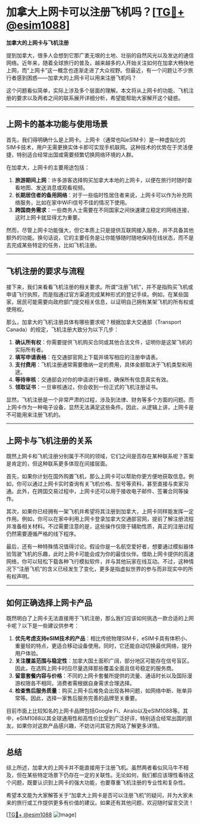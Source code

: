 # 加拿大上网卡可以注册飞机吗？[[TG💪+ @esim1088](https://t.me/s/esim1088)]

**加拿大的上网卡与飞机注册**  

提到加拿大，很多人会想到它那广袤无垠的土地、壮丽的自然风光以及发达的通信网络。近年来，随着全球旅行的普及，越来越多的人开始关注如何在加拿大畅快地上网，而“上网卡”这一概念也逐渐走进了大众视野。但最近，有一个问题让不少旅行者感到困惑——加拿大的上网卡可以用来注册飞机吗？  

这个问题看似简单，实际上涉及多个层面的理解。本文将从上网卡的功能、飞机注册的要求以及两者之间的联系展开详细分析，希望能帮助大家解开这个疑惑。

---

## 上网卡的基本功能与使用场景  

首先，我们得明确什么是上网卡。上网卡（通常也叫eSIM卡）是一种虚拟化的SIM卡技术，用户无需更换实体卡即可实现手机联网。这种技术的优势在于灵活便捷，特别适合经常出国或需要频繁切换网络环境的人群。  

在加拿大，上网卡的主要用途包括：  
1. **旅游期间上网**：许多游客选择购买加拿大本地的上网卡，以便在旅行时随时查看地图、发送消息或观看视频。  
2. **长期居住者的备用网络**：对于一些临时性居住者来说，上网卡可以作为补充网络服务，比如在家中WiFi信号不佳的情况下使用。  
3. **跨国商务需求**：一些商务人士需要在不同国家之间快速建立稳定的网络连接，这时上网卡就显得尤为重要。

然而，尽管上网卡功能强大，但它本质上只是提供互联网接入服务，并不具备其他额外的功能。换句话说，它的主要任务是让你能够随时随地保持在线状态，而不是去完成某些特定的任务，比如飞机注册。

---

## 飞机注册的要求与流程  

接下来，我们来看看飞机注册的相关要求。所谓“注册飞机”，并不是指购买飞机或申请飞行执照，而是指通过官方渠道完成某种形式的登记手续。例如，在某些国家，居民可能需要向政府部门提交相关信息，以证明自己拥有某架飞机的所有权或使用权。

那么，加拿大的飞机注册具体有哪些要求呢？根据加拿大交通部（Transport Canada）的规定，飞机注册大致分为以下几步：  
1. **确认所有权**：你需要提供飞机购买合同或其他合法文件，证明你是这架飞机的实际所有者。  
2. **填写申请表格**：在交通部官网上下载并填写相应的注册申请表。  
3. **支付费用**：飞机注册通常需要缴纳一定的费用，具体金额取决于飞机类型和用途。  
4. **等待审核**：交通部会对你的申请进行审核，确保所有信息真实有效。  
5. **领取证书**：一旦审核通过，你会收到一份正式的飞机注册证书。

显然，飞机注册是一个非常严肃的过程，涉及到法律、财务等多个方面的问题。而上网卡作为一种电子设备，显然无法满足这些条件。因此，从逻辑上讲，上网卡是不可能用来注册飞机的。

---

## 上网卡与飞机注册的关系  

既然上网卡和飞机注册分别属于不同的领域，它们之间是否存在某种联系呢？答案是肯定的，但这种联系更多体现在间接层面。  

首先，如果你计划在国外购置飞机，那么上网卡可以帮助你更方便地获取信息。例如，你可以通过上网卡实时查询有关飞机价格、型号等资料，甚至直接与卖家沟通。此外，在跨国交易过程中，上网卡还可以用于接收电子邮件、签署合同等操作。

其次，如果你已经拥有一架飞机并希望将其注册到加拿大，上网卡同样能发挥一定作用。例如，你可以在家中利用上网卡登录加拿大交通部官网，提前了解注册流程并准备相关材料。不过需要注意的是，这些操作仅限于辅助性质，真正的注册过程仍然需要遵循严格的线下程序。

最后，还有一种特殊情况值得讨论。假设你是一名航空爱好者，想要通过模拟器体验驾驶飞机的乐趣，此时上网卡可能会成为你的最佳伙伴。借助上网卡提供的高速网络，你可以轻松下载各种飞行模拟软件，并与其他玩家在线互动。不过，这种情况下“注册飞机”的含义已经发生了变化，更多是指虚拟世界的参与而非现实中的所有权声明。

---

## 如何正确选择上网卡产品  

既然明白了上网卡无法直接用于飞机注册，那么我们应该如何挑选一款合适的上网卡呢？以下是一些建议供参考：  

1. **优先考虑支持eSIM技术的产品**：相比传统物理SIM卡，eSIM卡具有体积小、重量轻的特点，更适合移动设备使用。同时，它还能自动切换最优网络，提升用户体验。  
2. **关注覆盖范围与稳定性**：加拿大国土面积广阔，部分地区可能存在信号盲区。因此，在选购上网卡时应尽量选择那些覆盖全面且信号稳定的服务商。  
3. **留意套餐内容与价格**：不同的上网卡套餐所提供的流量、通话时长以及国际漫游权限各不相同，消费者需根据自身需求合理选择。  
4. **检查售后服务质量**：购买上网卡后难免会出现各种问题，如网络中断、账单异常等。因此，选择一家售后服务完善的品牌至关重要。

目前市面上比较知名的上网卡品牌包括Google Fi、Airalo以及eSIM1088等。其中，eSIM1088以其全球通用性和高性价比受到广泛好评，特别适合经常出国的朋友。如果你对这款产品感兴趣，不妨访问其官方网站了解更多详情。

---

## 总结  

综上所述，加拿大的上网卡并不能直接用于注册飞机。虽然两者看似风马牛不相及，但在某些特定场景下仍存在一定的关联性。无论如何，我们都应该理性看待这个问题，既要认识到上网卡的强大功能，也要尊重飞机注册的专业性和复杂性。

希望本文能为大家解答关于“加拿大上网卡是否可以注册飞机”的疑问，并为大家未来的旅行或工作提供更多有价值的建议。如果还有其他问题，欢迎随时留言交流！

[[TG💪+ @esim1088](https://t.me/s/esim1088) ![Image](https://i.postimg.cc/4NQfJmqS/Snipaste-2025-05-13-00-14-12.png)]